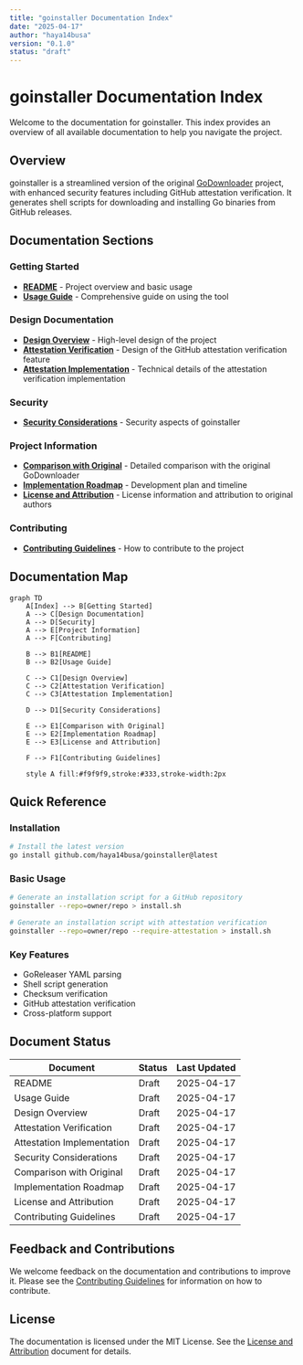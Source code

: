 ```yaml
---
title: "goinstaller Documentation Index"
date: "2025-04-17"
author: "haya14busa"
version: "0.1.0"
status: "draft"
---
```


# goinstaller Documentation Index

Welcome to the documentation for goinstaller. This index provides an overview of all available documentation to help you navigate the project.

## Overview

goinstaller is a streamlined version of the original [GoDownloader](https://github.com/goreleaser/godownloader) project, with enhanced security features including GitHub attestation verification. It generates shell scripts for downloading and installing Go binaries from GitHub releases.

## Documentation Sections

### Getting Started

- [**README**](README.md) - Project overview and basic usage
- [**Usage Guide**](usage.md) - Comprehensive guide on using the tool

### Design Documentation

- [**Design Overview**](design/overview.md) - High-level design of the project
- [**Attestation Verification**](design/attestation.md) - Design of the GitHub attestation verification feature
- [**Attestation Implementation**](design/attestation-implementation.md) - Technical details of the attestation verification implementation

### Security

- [**Security Considerations**](security.md) - Security aspects of goinstaller

### Project Information

- [**Comparison with Original**](comparison.md) - Detailed comparison with the original GoDownloader
- [**Implementation Roadmap**](roadmap.md) - Development plan and timeline
- [**License and Attribution**](license-and-attribution.md) - License information and attribution to original authors

### Contributing

- [**Contributing Guidelines**](contributing.md) - How to contribute to the project

## Documentation Map

```mermaid
graph TD
    A[Index] --> B[Getting Started]
    A --> C[Design Documentation]
    A --> D[Security]
    A --> E[Project Information]
    A --> F[Contributing]
    
    B --> B1[README]
    B --> B2[Usage Guide]
    
    C --> C1[Design Overview]
    C --> C2[Attestation Verification]
    C --> C3[Attestation Implementation]
    
    D --> D1[Security Considerations]
    
    E --> E1[Comparison with Original]
    E --> E2[Implementation Roadmap]
    E --> E3[License and Attribution]
    
    F --> F1[Contributing Guidelines]
    
    style A fill:#f9f9f9,stroke:#333,stroke-width:2px
```

## Quick Reference

### Installation

```bash
# Install the latest version
go install github.com/haya14busa/goinstaller@latest
```

### Basic Usage

```bash
# Generate an installation script for a GitHub repository
goinstaller --repo=owner/repo > install.sh

# Generate an installation script with attestation verification
goinstaller --repo=owner/repo --require-attestation > install.sh
```

### Key Features

- GoReleaser YAML parsing
- Shell script generation
- Checksum verification
- GitHub attestation verification
- Cross-platform support

## Document Status

| Document | Status | Last Updated |
|----------|--------|--------------|
| README | Draft | 2025-04-17 |
| Usage Guide | Draft | 2025-04-17 |
| Design Overview | Draft | 2025-04-17 |
| Attestation Verification | Draft | 2025-04-17 |
| Attestation Implementation | Draft | 2025-04-17 |
| Security Considerations | Draft | 2025-04-17 |
| Comparison with Original | Draft | 2025-04-17 |
| Implementation Roadmap | Draft | 2025-04-17 |
| License and Attribution | Draft | 2025-04-17 |
| Contributing Guidelines | Draft | 2025-04-17 |

## Feedback and Contributions

We welcome feedback on the documentation and contributions to improve it. Please see the [Contributing Guidelines](contributing.md) for information on how to contribute.

## License

The documentation is licensed under the MIT License. See the [License and Attribution](license-and-attribution.md) document for details.